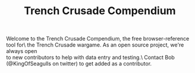 <h1 align="center">Trench Crusade Compendium</h1>

<br />

Welcome to the Trench Crusade Compendium, the free browser-reference tool for\ 
the Trench Crusade wargame. As an open source project, we're always open\
 to new contributors to help with data entry and testing.\ 
 Contact Bob (@KingOfSeagulls on twitter) to get added as a contributor.
